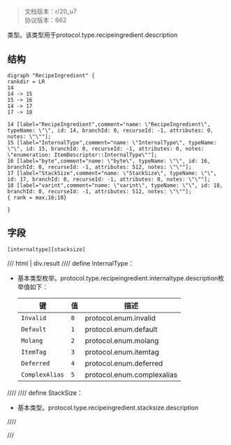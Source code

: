 # <!-- md:samp RecipeIngredient -->

> 文档版本：r/20_u7<br/>协议版本：662

<!-- md:samp RecipeIngredient -->类型。该类型用于protocol.type.recipeingredient.description

## 结构

```viz
digraph "RecipeIngredient" {
rankdir = LR
14
14 -> 15
15 -> 16
14 -> 17
17 -> 18

14 [label="RecipeIngredient",comment="name: \"RecipeIngredient\", typeName: \"\", id: 14, branchId: 0, recurseId: -1, attributes: 0, notes: \"\""];
15 [label="InternalType",comment="name: \"InternalType\", typeName: \"\", id: 15, branchId: 0, recurseId: -1, attributes: 0, notes: \"enumeration: ItemDescriptor::InternalType\""];
16 [label="byte",comment="name: \"byte\", typeName: \"\", id: 16, branchId: 0, recurseId: -1, attributes: 512, notes: \"\""];
17 [label="StackSize",comment="name: \"StackSize\", typeName: \"\", id: 17, branchId: 0, recurseId: -1, attributes: 0, notes: \"\""];
18 [label="varint",comment="name: \"varint\", typeName: \"\", id: 18, branchId: 0, recurseId: -1, attributes: 512, notes: \"\""];
{ rank = max;16;18}

}

```

## 字段

```title='RecipeIngredient'
[internaltype][stacksize]
```

/// html | div.result
//// define
InternalType：<!-- md:samp byte -->

- 基本类型枚举。protocol.type.recipeingredient.internaltype.description枚举值如下：

  |键|值|描述|
  |---|---|---|
  |`Invalid`|`0`|protocol.enum.invalid|
  |`Default`|`1`|protocol.enum.default|
  |`Molang`|`2`|protocol.enum.molang|
  |`ItemTag`|`3`|protocol.enum.itemtag|
  |`Deferred`|`4`|protocol.enum.deferred|
  |`ComplexAlias`|`5`|protocol.enum.complexalias|



////
//// define
StackSize：<!-- md:samp varint -->

- 基本类型。protocol.type.recipeingredient.stacksize.description


////

///

